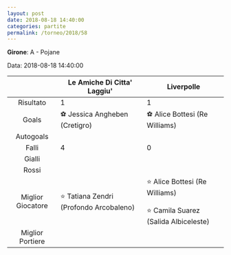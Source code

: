 ```yaml
---
layout: post
date: 2018-08-18 14:40:00
categories: partite
permalink: /torneo/2018/58
---
```

**Girone**: A - Pojane

Data: 2018-08-18 14:40:00

| | Le Amiche Di Citta' Laggiu' | Liverpolle |
|:-----:|-----|-----|
Risultato|1|1
Goals|⚽ Jessica Angheben (Cretigro)|⚽ Alice Bottesi (Re Williams)<br/>
Autogoals||
Falli|4|0
Gialli||
Rossi||
Miglior Giocatore|⭐ Tatiana Zendri (Profondo Arcobaleno)<br/>|⭐ Alice Bottesi (Re Williams)<br/><br/>⭐ Camila Suarez (Salida Albiceleste)<br/>
Miglior Portiere||